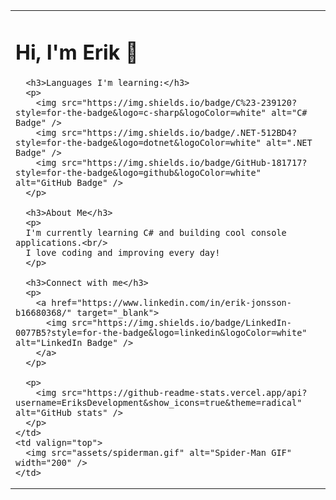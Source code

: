 <table>
  <tr>
    <td valign="top" style="padding-right: 20px;">
      <h1>Hi, I'm Erik 👋</h1>

      <h3>Languages I'm learning:</h3>
      <p>
        <img src="https://img.shields.io/badge/C%23-239120?style=for-the-badge&logo=c-sharp&logoColor=white" alt="C# Badge" />
        <img src="https://img.shields.io/badge/.NET-512BD4?style=for-the-badge&logo=dotnet&logoColor=white" alt=".NET Badge" />
        <img src="https://img.shields.io/badge/GitHub-181717?style=for-the-badge&logo=github&logoColor=white" alt="GitHub Badge" />
      </p>

      <h3>About Me</h3>
      <p>
      I'm currently learning C# and building cool console applications.<br/>
      I love coding and improving every day!
      </p>

      <h3>Connect with me</h3>
      <p>
        <a href="https://www.linkedin.com/in/erik-jonsson-b16680368/" target="_blank">
          <img src="https://img.shields.io/badge/LinkedIn-0077B5?style=for-the-badge&logo=linkedin&logoColor=white" alt="LinkedIn Badge" />
        </a>
      </p>

      <p>
        <img src="https://github-readme-stats.vercel.app/api?username=EriksDevelopment&show_icons=true&theme=radical" alt="GitHub stats" />
      </p>
    </td>
    <td valign="top">
      <img src="assets/spiderman.gif" alt="Spider-Man GIF" width="200" />
    </td>
  </tr>
</table>
